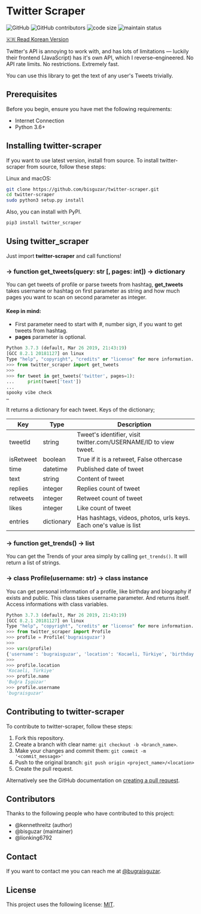 # Twitter Scraper

![GitHub](https://img.shields.io/github/license/bisguzar/twitter-scraper) ![GitHub contributors](https://img.shields.io/github/contributors/bisguzar/twitter-scraper) ![code size](https://img.shields.io/github/languages/code-size/bisguzar/twitter-scraper) ![maintain status](https://img.shields.io/maintenance/yes/2020)

[🇰🇷 Read Korean Version](https://github.com/bisguzar/twitter-scraper/blob/master/twitter_scraper/__init__.py)

Twitter's API is annoying to work with, and has lots of limitations — luckily their frontend (JavaScript) has it's own API, which I reverse–engineered. No API rate limits. No restrictions. Extremely fast.

You can use this library to get the text of any user's Tweets trivially.

## Prerequisites

Before you begin, ensure you have met the following requirements:

* Internet Connection
* Python 3.6+

## Installing twitter-scraper

If you want to use latest version, install from source. To install twitter-scraper from source, follow these steps:

Linux and macOS:
```bash
git clone https://github.com/bisguzar/twitter-scraper.git
cd twitter-scraper
sudo python3 setup.py install 
```

Also, you can install with PyPI.

```bash
pip3 install twitter_scraper
```

## Using twitter_scraper

Just import **twitter-scraper** and call functions!


### → function **get_tweets(query: str [, pages: int])** -> dictionary
You can get tweets of profile or parse tweets from hashtag, **get_tweets** takes username or hashtag on first parameter as string and how much pages you want to scan on second parameter as integer. 

#### Keep in mind:
* First parameter need to start with #, number sign, if you want to get tweets from hashtag.
* **pages** parameter is optional.

```python
Python 3.7.3 (default, Mar 26 2019, 21:43:19) 
[GCC 8.2.1 20181127] on linux
Type "help", "copyright", "credits" or "license" for more information.
>>> from twitter_scraper import get_tweets
>>> 
>>> for tweet in get_tweets('twitter', pages=1):
...     print(tweet['text'])
... 
spooky vibe check
…
```

It returns a dictionary for each tweet. Keys of the dictionary;

| Key       | Type       | Description                                                      |
|-----------|------------|------------------------------------------------------------------|
| tweetId   | string     | Tweet's identifier, visit twitter.com/USERNAME/ID to view tweet. |
| isRetweet | boolean    | True if it is a retweet, False othercase                         |
| time      | datetime   | Published date of tweet                                          |
| text      | string     | Content of tweet                                                 |
| replies   | integer    | Replies count of tweet                                           |
| retweets  | integer    | Retweet count of tweet                                           |
| likes     | integer    | Like count of tweet                                              |
| entries   | dictionary | Has hashtags, videos, photos, urls keys. Each one's value is list|

### → function **get_trends()** -> list
You can get the Trends of your area simply by calling `get_trends()`. It will return a list of strings.

### → class **Profile(username: str)** -> class instance
You can get personal information of a profile, like birthday and biography if exists and public. This class takes username parameter. And returns itself. Access informations with class variables.


```python
Python 3.7.3 (default, Mar 26 2019, 21:43:19) 
[GCC 8.2.1 20181127] on linux
Type "help", "copyright", "credits" or "license" for more information.
>>> from twitter_scraper import Profile
>>> profile = Profile('bugraisguzar')
>>> 
>>> vars(profile)
{'username': 'bugraisguzar', 'location': 'Kocaeli, Türkiye', 'birthday': None, 'profile_photo': 'https://pbs.twimg.com/profile_images/1116760468633288715/9prl254I_400x400.png', 'name': 'Buğra İşgüzar', 'biography': ('geliştirici', []), 'website': 'bisguzar.com', 'followers_count': 432, 'likes_count': 2468, 'following_count': 240, 'tweets_count': 749}
>>> 
>>> profile.location
'Kocaeli, Türkiye'
>>> profile.name
'Buğra İşgüzar'
>>> profile.username
'bugraisguzar'
```


## Contributing to twitter-scraper
To contribute to twitter-scraper, follow these steps:

1. Fork this repository.
2. Create a branch with clear name: `git checkout -b <branch_name>`.
3. Make your changes and commit them: `git commit -m '<commit_message>'`
4. Push to the original branch: `git push origin <project_name>/<location>`
5. Create the pull request.

Alternatively see the GitHub documentation on [creating a pull request](https://help.github.com/en/github/collaborating-with-issues-and-pull-requests/creating-a-pull-request).

## Contributors

Thanks to the following people who have contributed to this project:

* @kennethreitz (author)
* @bisguzar (maintainer)
* @lionking6792



## Contact
If you want to contact me you can reach me at [@bugraisguzar](https://twitter.com/bugraisguzar).


## License
This project uses the following license: [MIT](https://github.com/bisguzar/twitter-scraper/blob/master/LICENSE).
